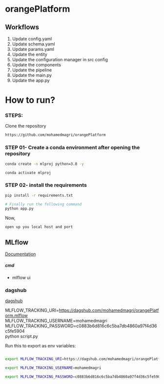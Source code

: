 # orangePlatform


## Workflows

1. Update config.yaml
2. Update schema.yaml
3. Update params.yaml
4. Update the entity
5. Update the configuration manager in src config
6. Update the components
7. Update the pipeline 
8. Update the main.py
9. Update the app.py

# How to run?
### STEPS:

Clone the repository

```bash
https://github.com/mohamedmagri/orangePlatform
```
### STEP 01- Create a conda environment after opening the repository

```bash
conda create -n mlproj python=3.8 -y
```

```bash
conda activate mlproj
```


### STEP 02- install the requirements
```bash
pip install -r requirements.txt
```


```bash
# Finally run the following command
python app.py
```

Now,
```bash
open up you local host and port
```



## MLflow

[Documentation](https://mlflow.org/docs/latest/index.html)


##### cmd
- mlflow ui

### dagshub
[dagshub](https://dagshub.com/)

MLFLOW_TRACKING_URI=https://dagshub.com/mohamedmagri/orangePlatform.mlflow \
MLFLOW_TRACKING_USERNAME=mohamedmagri \
MLFLOW_TRACKING_PASSWORD=c0883b6d816c6c5ba7db4860a97f4d36c5fe5904 \
python script.py

Run this to export as env variables:

```bash

export MLFLOW_TRACKING_URI=https://dagshub.com/mohamedmagri/orangePlatform.mlflow

export MLFLOW_TRACKING_USERNAME=mohamedmagri 

export MLFLOW_TRACKING_PASSWORD=c0883b6d816c6c5ba7db4860a97f4d36c5fe5904

```
